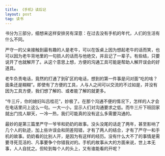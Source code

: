 ```yaml
---
title: 《手机》读后记
layout: post
tag: 读书
---
```


书分为三部分，细想来这样安排另有深意：在过去没有手机的年代，人们的生活有什么不同。

严守一的父亲接触到最有趣的人是老牛，可以在饭桌上因为想起老牛的话而笑，也可以因为老牛背地里的一句损人的话而与他绝交，并且记了一辈子。有些结，只要说开了也就解开了。从这个意思上想，方便的沟通工具可能是帮助人解开误会的好道具。

老牛负责电话，竟然的打通了到矿区的电话，想到的第一件事是问对面“吃的啥？面条还是糊糊”。即使有了方便的工具，人与人之间可以交流的不过如是，并没有因为工具方便，我们想了解的、或者能了解的就更多。

“牛三斤，你的媳妇叫吕桂花”，妙极了。在那个沟通不便的情况下，怎样的人才会在电话里问上这么一句。一大一小，显示人们对沟通要求之低。而牛三斤下班回家就出门找人聊天，一冷一热，我们可能真的没有这么多需要沟通的。

最妙的是第三篇里严守一爷爷和奶奶的故事。没头没尾的话走了两年，甚至影响了几个人的轨迹，加上些许误会和阴差阳错，才有了两人的结合，才有了严守一和手机的故事。奶奶看的比别人开，是因为有这样的经历。没有什么大不了的事情是需要寻死觅活的、凡事要争个你错我对的。手机的故事从大的方面来说，世上本无事，人人自扰之。但轮到每个人的头上，又有谁能看的开呢？
